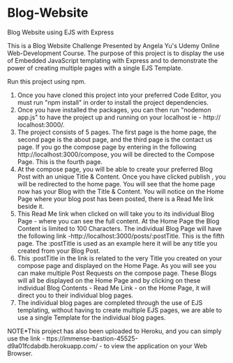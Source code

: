 # Blog-Website
Blog Website using EJS with Express

This is a Blog Website Challenge Presented by Angela Yu's Udemy Online Web-Development Course. The purpose of this project is to display the use of Embedded JavaScript templating with Express and to demonstrate the power of creating multiple pages with a single EJS Template.

Run this project using npm.

1) Once you have cloned this project into your preferred Code Editor, you must run "npm install" in order to install the project dependencies. 
2) Once you have installed the packages, you can then run "nodemon app.js" to have the project up and running on your localhost ie - http://    localhost:3000/.
3) The project consists of 5 pages. The first page is the home page, the second page is the about page, and the third page is the contact us page. If you go the compose page by entering in the following http://localhost:3000/compose, you will be directed to the Compose Page. This is the fourth page.
4) At the compose page, you will be able to create your preferred Blog Post with an unique Title & Content. Once you have clicked publish , you will be redirected to the home page. You will see that the home page now has your Blog with the Title & Content.  You will notice on the Home Page where your blog post has been posted, there is a Read Me link beside it.
5) This Read Me link when clicked on will take you to its individual Blog Page - where you can see the full content. At the Home Page the Blog Content is limited to 100 Characters. The individual Blog Page will have the following link -http://localhost:3000/posts/:postTitle. This is the fifth page. The :postTitle is used as an example here it will be any title you created from your Blog Post.
6) This :postTitle in the link is related to the very Title you created on your compose page and displayed on the Home Page. As you will see you can make multiple Post Requests on the compose page. These Blogs will all be displayed on the Home Page and by clicking on these individual Blog Contents - Read Me Link -  on the Home Page, it will direct you to their individual blog pages.
7) The individual blog pages are completed through the use of EJS templating, without having to create multiple EJS pages, we are able to use a single Template for the individual blog pages.

NOTE*This project has also been uploaded to Heroku, and you can simply use the link - ttps://immense-bastion-45525-d9a01fcdabdb.herokuapp.com/ - to view the application on your Web Browser.